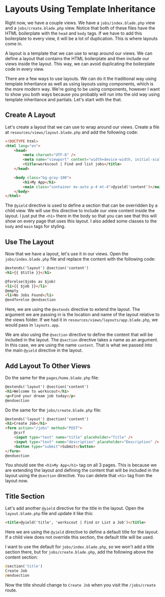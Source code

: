 # Layouts Using Template Inheritance

Right now, we have a couple views. We have a `jobs/index.blade.php` view and a `jobs/create.blade.php` view. Notice that both of these files have the HTML boilerplate with the `head` and `body` tags. If we have to add this boilerplate to every view, it will be a lot of duplication. This is where layouts come in.

A layout is a template that we can use to wrap around our views. We can define a layout that contains the HTML boilerplate and then include our views inside the layout. This way, we can avoid duplicating the boilerplate code in every view.

There are a few ways to use layouts. We can do it the traditional way using template Inheritance as well as using layouts using components, which is the more modern way. We're going to be using components, however I want to show you both ways because you probably will run into the old way using template inheritance and partials. Let's start with the that.

## Create A Layout

Let's create a layout that we can use to wrap around our views. Create a file at `resources/views/layout.blade.php` and add the following code:

```html
<!DOCTYPE html>
<html lang="en">
	<head>
		<meta charset="UTF-8" />
		<meta name="viewport" content="width=device-width, initial-scale=1.0" />
		<title>workscout | Find and list jobs</title>
	</head>

	<body class="bg-gray-100">
		<h1>My App</h1>
		<main class="container mx-auto p-4 mt-4">@yield('content')</main>
	</body>
</html>
```

The `@yield` directive is used to define a section that can be overridden by a child view. We will use this directive to include our view content inside the layout. I just put the `<h1>` there in the body so that you can see that this will show on every page that uses this layout. I also added some classes to the `body` and `main` tags for styling.

## Use The Layout

Now that we have a layout, let's use it in our views. Open the `jobs/index.blade.php` file and replace the content with the following code:

```html
@extends('layout') @section('content')
<h1>{{ $title }}</h1>

@forelse($jobs as $job)
<li>{{ $job }}</li>
@empty
<li>No Jobs Found</li>
@endforelse @endsection
```

Here, we are using the `@extends` directive to extend the layout. The argument we are passing in is the location and name of the layout relative to the views folder. If we had it in `resources/views/layouts/app.blade.php`, we would pass in `layouts.app`.

We are also using the `@section` directive to define the content that will be included in the layout. The `@section` directive takes a name as an argument. In this case, we are using the name `content`. That is what we passed into the main `@yield` directive in the layout.

## Add Layout To Other Views

Do the same for the `pages/home.blade.php` file:

```html
@extends('layout') @section('content')
<h1>Welcome to workscout</h1>
<p>Find your dream job today</p>
@endsection
```

Do the same for the `jobs/create.blade.php` file:

```html
@extends('layout') @section('content')
<h1>Create Job</h1>
<form action="/jobs" method="POST">
	@csrf
	<input type="text" name="title" placeholder="Title" />
	<input type="text" name="description" placeholder="Description" />
	<button type="submit">Submit</button>
</form>
@endsection
```

You should see the `<h1>My App</h1>` tag on all 3 pages. This is because we are extending the layout and defining the content that will be included in the layout using the `@section` directive. You can delete that `<h1>` tag from the layout now.

## Title Section

Let's add another `@yield` directive for the title in the layout. Open the `layout.blade.php` file and update it like this:

```html
<title>@yield('title', 'workscout | Find or List a Job')</title>
```

Here we are using the `@yield` directive to define a default title for the layout. If a child view does not override this section, the default title will be used.

I want to use the default for `jobs/index.blade.php`, so we won't add a title section there, but for `jobs/create.blade.php`, add the following above the content section:

```php
@section('title')
Create Job
@endsection
```

Now the title should change to `Create Job` when you visit the `/jobs/create` route.
